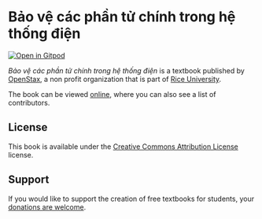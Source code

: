# Bảo vệ các phần tử chính trong hệ thống điện

[![Open in Gitpod](https://gitpod.io/button/open-in-gitpod.svg)](https://gitpod.io/from-referrer/)

_Bảo vệ các phần tử chính trong hệ thống điện_ is a textbook published by [OpenStax](https://openstax.org/), a non profit organization that is part of [Rice University](https://www.rice.edu/).

The book can be viewed [online](https://github.com/cnx-user-books/cnxbook-bao-ve-cac-phan-tu-chinh-trong-he-thong-dien/releases/latest), where you can also see a list of contributors.

## License
This book is available under the [Creative Commons Attribution License](./LICENSE) license.

## Support
If you would like to support the creation of free textbooks for students, your [donations are welcome](https://riceconnect.rice.edu/donation/support-openstax-banner).
